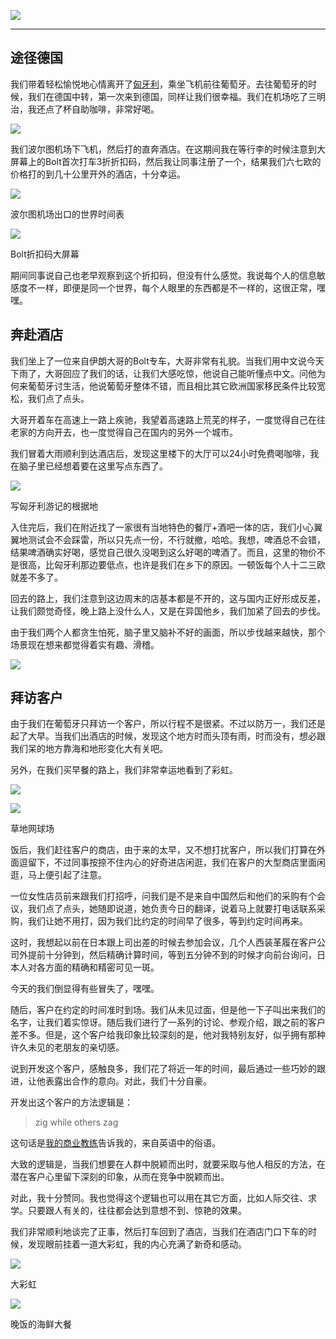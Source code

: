 ![](https://rolen.wiki/wp-content/uploads/2024/03/Untitled-design.jpg)

---

## 途径德国

我们带着轻松愉悦地心情离开了[匈牙利](https://rolen.wiki/travelling-in-europe-hungary/)，乘坐飞机前往葡萄牙。去往葡萄牙的时候，我们在德国中转，第一次来到德国，同样让我们很幸福。我们在机场吃了三明治，我还点了杯自助咖啡，非常好喝。

![](https://rolen.wiki/wp-content/uploads/2024/03/Xnip2024-03-16_06-31-05-1-904x1024.jpg)

我们波尔图机场下飞机，然后打的直奔酒店。在这期间我在等行李的时候注意到大屏幕上的Bolt首次打车3折折扣码，然后我让同事注册了一个，结果我们六七欧的价格打的到几十公里开外的酒店，十分幸运。

![](https://rolen.wiki/wp-content/uploads/2024/03/Xnip2024-03-16_06-33-50-1024x680.jpg)

波尔图机场出口的世界时间表

![](https://rolen.wiki/wp-content/uploads/2024/03/Xnip2024-03-16_06-33-32-978x1024.jpg)

Bolt折扣码大屏幕

期间同事说自己也老早观察到这个折扣码，但没有什么感觉。我说每个人的信息敏感度不一样，即便是同一个世界，每个人眼里的东西都是不一样的，这很正常，嘿嘿。

## 奔赴酒店

我们坐上了一位来自伊朗大哥的Bolt专车，大哥非常有礼貌。当我们用中文说今天下雨了，大哥回应了我们的话，让我们大感吃惊，他说自己能听懂点中文。问他为何来葡萄牙讨生活，他说葡萄牙整体不错，而且相比其它欧洲国家移民条件比较宽松，我们点了点头。

大哥开着车在高速上一路上疾驰，我望着高速路上荒芜的样子，一度觉得自己在往老家的方向开去，也一度觉得自己在国内的另外一个城市。

我们冒着大雨顺利到达酒店后，发现这里楼下的大厅可以24小时免费喝咖啡，我在脑子里已经想着要在这里写点东西了。

![](https://rolen.wiki/wp-content/uploads/2024/03/Xnip2024-03-16_06-34-08-692x1024.jpg)

写匈牙利游记的根据地

入住完后，我们在附近找了一家很有当地特色的餐厅+酒吧一体的店，我们小心翼翼地测试会不会踩雷，所以只先点一份，不行就撤，哈哈。我想，啤酒总不会错，结果啤酒确实好喝，感觉自己很久没喝到这么好喝的啤酒了。而且，这里的物价不是很高，比匈牙利那边要低点，也许是我们在乡下的原因。一顿饭每个人十二三欧就差不多了。

回去的路上，我们注意到这边周末的店基本都是不开的，这与国内正好形成反差，让我们颇觉奇怪，晚上路上没什么人，又是在异国他乡，我们加紧了回去的步伐。

由于我们两个人都贪生怕死，脑子里又脑补不好的画面，所以步伐越来越快，那个场景现在想来都觉得着实有趣、滑稽。

![](https://rolen.wiki/wp-content/uploads/2024/03/Xnip2024-03-16_06-34-52-1-1-1024x721.jpg)

## 拜访客户

由于我们在葡萄牙只拜访一个客户，所以行程不是很紧。不过以防万一，我们还是起了大早。当我们出酒店的时候，发现这个地方时而头顶有雨，时而没有，想必跟我们呆的地方靠海和地形变化大有关吧。

另外，在我们买早餐的路上，我们非常幸运地看到了彩虹。

![](https://rolen.wiki/wp-content/uploads/2024/03/Xnip2024-03-16_07-11-31-863x1024.jpg)

![](https://rolen.wiki/wp-content/uploads/2024/03/Xnip2024-03-16_07-10-59-1024x720.jpg)

草地网球场

饭后，我们赶往客户的商店，由于来的太早，又不想打扰客户，所以我们打算在外面逗留下，不过同事按捺不住内心的好奇进店闲逛，我们在客户的大型商店里面闲逛，马上便引起了注意。

一位女性店员前来跟我们打招呼，问我们是不是来自中国然后和他们的采购有个会议，我们点了点头，她随即说道，她负责今日的翻译，说着马上就要打电话联系采购，我们让她不用打，因为我们比约定的时间早了很多，等到约定时间再来。

这时，我想起以前在日本跟上司出差的时候去参加会议，几个人西装革履在客户公司外提前十分钟到，然后精确计算时间，等到五分钟不到的时候才向前台询问，日本人对各方面的精确和精密可见一斑。

今天的我们倒显得有些冒失了，嘿嘿。

随后，客户在约定的时间准时到场。我们从未见过面，但是他一下子叫出来我们的名字，让我们着实惊讶。随后我们进行了一系列的讨论、参观介绍，跟之前的客户差不多。但是，这个客户给我印象比较深刻的是，他对我特别友好，似乎拥有那种许久未见的老朋友的亲切感。

说到开发这个客户，感触良多，我们花了将近一年的时间，最后通过一些巧妙的跟进，让他表露出合作的意向。对此，我们十分自豪。

开发出这个客户的方法逻辑是：

> zig while others zag

这句话是[我的商业教练](https://rolen.wiki/my-business-coach/)告诉我的，来自英语中的俗语。

大致的逻辑是，当我们想要在人群中脱颖而出时，就要采取与他人相反的方法，在潜在客户心里留下深刻的印象，从而在竞争中脱颖而出。

对此，我十分赞同。我也觉得这个逻辑也可以用在其它方面，比如人际交往、求学。只要跟人有关的，往往都会达到意想不到、惊艳的效果。

我们非常顺利地谈完了正事，然后打车回到了酒店，当我们在酒店门口下车的时候，发现眼前挂着一道大彩虹，我的内心充满了新奇和感动。

![](https://rolen.wiki/wp-content/uploads/2024/03/Xnip2024-03-16_07-11-16-1024x761.jpg)

大彩虹

![](https://rolen.wiki/wp-content/uploads/2024/03/Xnip2024-03-16_07-10-50-1024x708.jpg)

晚饭的海鲜大餐